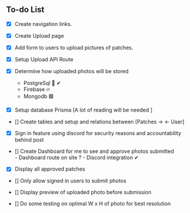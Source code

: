 ## To-do List

- [x] Create navigation links.

- [x] Create Upload page

- [x] Add form to users to upload pictures of patches.

- [x] Setup Upload API Route

- [x] Determine how uploaded photos will be stored
     - PostgreSql 🐘️ ✔
     - Firebase 🔥  
     - Mongodb  🟩 

- [x] Setup database Prisma [A lot of reading will be needed ]

- [] Create tables and setup and relations between [Patches -> <- User] 

- [x] Sign in feature using discord for security reasons and accountability behind post

- [] Create Dashboard for me to see and approve photos submitted  
       - Dashboard route on site ?
       - Discord integration ✔
    
- [x] Display all approved patches

- [] Only allow signed in users to submit photos

- [] Display preview of uploaded photo before submission

- [] Do some testing on optimal W x H of photo for best resolution 